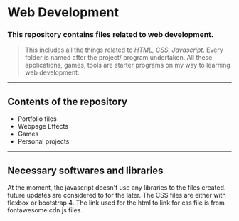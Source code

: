 # Web Development
### This repository contains files related to **web development**.
> This includes all the things related to _HTML, CSS, Javascript_.
> Every folder is named after the project/ program undertaken.
> All these applications, games, tools are starter programs on my way to learning web development.

***

## Contents of the repository

  * Portfolio files
  * Webpage Effects
  * Games
  * Personal projects

***

## Necessary softwares and libraries
At the moment, the javascript doesn't use any libraries to the files created. future updates are considered to for the later.
The CSS files are either with flexbox or bootstrap 4.
The link used for the html to link for css file is from fontawesome cdn js files.
